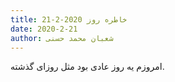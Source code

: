 ```yaml
---
title: خاطره روز 2020-2-21
date: 2020-2-21
author: شعبان محمد حسنی
---
```


امروزم یه روز عادی بود مثل روزای گذشته.